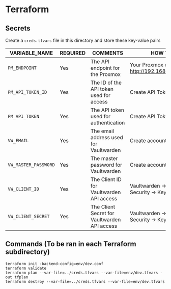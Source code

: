 # Terraform

## Secrets
Create a ```creds.tfvars``` file in this directory and store these key-value pairs

| VARIABLE_NAME     | REQUIRED | COMMENTS                                   | HOW TO OBTAIN |
|-------------------|----------|--------------------------------------------|---------------|
| `PM_ENDPOINT`     | Yes      | The API endpoint for the Proxmox  | Your Proxmox endpoint e.g., http://192.168.1.1:8123/api2/json
| `PM_API_TOKEN_ID` | Yes      | The ID of the API token used for access    | Create API Token in Proxmox |
| `PM_API_TOKEN`    | Yes      | The API token used for authentication      | Create API Token in Proxmox |
| `VW_EMAIL`        | Yes      | The email address used for Vaultwarden      | Create account in Vaultwarden |
| `VW_MASTER_PASSWORD` | Yes   | The master password for Vaultwarden        | Create account in Vaultwarden |
| `VW_CLIENT_ID`    | Yes      | The Client ID for Vaultwarden API access   | Vaultwarden -> Settings -> Security -> Keys -> Api Key
| `VW_CLIENT_SECRET`| Yes      | The Client Secret for Vaultwarden API access| Vaultwarden -> Settings -> Security -> Keys -> Api Key |

## Commands (To be ran in each Terraform subdirectory)
```
terraform init -backend-config=env/dev.conf
terraform validate
terraform plan --var-file=../creds.tfvars --var-file=env/dev.tfvars -out tfplan
terraform destroy --var-file=../creds.tfvars --var-file=env/dev.tfvars
```

